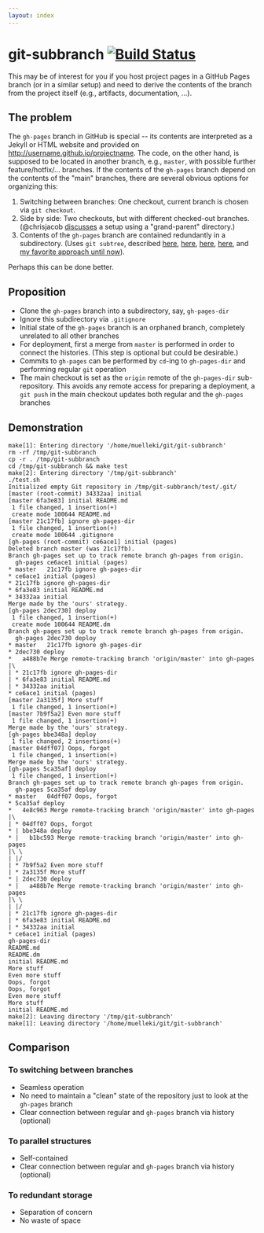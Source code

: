 ```yaml
---
layout: index
---
```


# git-subbranch [![Build Status](https://travis-ci.org/krlmlr/git-subbranch.svg?branch=master)](https://travis-ci.org/krlmlr/git-subbranch)

This may be of interest for you if you host project pages in a GitHub Pages branch (or in a similar setup) and need to derive the contents of the branch from the project itself (e.g., artifacts, documentation, ...).

## The problem

The `gh-pages` branch in GitHub is special -- its contents are interpreted as a Jekyll or HTML website and provided on http://username.github.io/projectname.  The code, on the other hand, is supposed to be located in another branch, e.g., `master`, with possible further feature/hotfix/... branches.  If the contents of the `gh-pages` branch depend on the contents of the "main" branches, there are several obvious options for organizing this:

1. Switching between branches: One checkout, current branch is chosen via `git checkout`.
2. Side by side: Two checkouts, but with different checked-out branches. (@chrisjacob [discusses](https://gist.github.com/chrisjacob/833223) a setup using a "grand-parent" directory.)
3. Contents of the `gh-pages` branch are contained redundantly in a subdirectory. (Uses `git subtree`, described [here](https://gist.github.com/cobyism/4730490), [here](http://gsferreira.com/archive/2014/06/update-github-pages-using-a-project-subfolder/), [here](http://lukecod.es/2014/08/15/deploy-a-static-subdirectory-to-github-pages/), [here](http://happygiraffe.net/blog/2009/07/04/publishing-a-subdirectory-to-github-pages/), and [my favorite approach until now](https://github.com/johnmyleswhite/ProjectTemplate/blob/9374ccc80066f48c925a8e67f159b6602da7c3e8/Makefile#L9)).

Perhaps this can be done better.


## Proposition

- Clone the `gh-pages` branch into a subdirectory, say, `gh-pages-dir`
- Ignore this subdirectory via `.gitignore`
- Initial state of the `gh-pages` branch is an orphaned branch, completely unrelated to all other branches
- For deployment, first a merge from `master` is performed in order to connect the histories.  (This step is optional but could be desirable.)
- Commits to `gh-pages` can be performed by `cd`-ing to `gh-pages-dir` and performing regular `git` operation
- The main checkout is set as the `origin` remote of the `gh-pages-dir` sub-repository. This avoids any remote access for preparing a deployment, a `git push` in the main checkout updates both regular and the `gh-pages` branches


## Demonstration

```
make[1]: Entering directory '/home/muelleki/git/git-subbranch'
rm -rf /tmp/git-subbranch
cp -r . /tmp/git-subbranch
cd /tmp/git-subbranch && make test
make[2]: Entering directory '/tmp/git-subbranch'
./test.sh
Initialized empty Git repository in /tmp/git-subbranch/test/.git/
[master (root-commit) 34332aa] initial
[master 6fa3e83] initial README.md
 1 file changed, 1 insertion(+)
 create mode 100644 README.md
[master 21c17fb] ignore gh-pages-dir
 1 file changed, 1 insertion(+)
 create mode 100644 .gitignore
[gh-pages (root-commit) ce6ace1] initial (pages)
Deleted branch master (was 21c17fb).
Branch gh-pages set up to track remote branch gh-pages from origin.
  gh-pages ce6ace1 initial (pages)
* master   21c17fb ignore gh-pages-dir
* ce6ace1 initial (pages)
* 21c17fb ignore gh-pages-dir
* 6fa3e83 initial README.md
* 34332aa initial
Merge made by the 'ours' strategy.
[gh-pages 2dec730] deploy
 1 file changed, 1 insertion(+)
 create mode 100644 README.dm
Branch gh-pages set up to track remote branch gh-pages from origin.
  gh-pages 2dec730 deploy
* master   21c17fb ignore gh-pages-dir
* 2dec730 deploy
*   a488b7e Merge remote-tracking branch 'origin/master' into gh-pages
|\  
| * 21c17fb ignore gh-pages-dir
| * 6fa3e83 initial README.md
| * 34332aa initial
* ce6ace1 initial (pages)
[master 2a3135f] More stuff
 1 file changed, 1 insertion(+)
[master 7b9f5a2] Even more stuff
 1 file changed, 1 insertion(+)
Merge made by the 'ours' strategy.
[gh-pages bbe348a] deploy
 1 file changed, 2 insertions(+)
[master 04dff07] Oops, forgot
 1 file changed, 1 insertion(+)
Merge made by the 'ours' strategy.
[gh-pages 5ca35af] deploy
 1 file changed, 1 insertion(+)
Branch gh-pages set up to track remote branch gh-pages from origin.
  gh-pages 5ca35af deploy
* master   04dff07 Oops, forgot
* 5ca35af deploy
*   4e8c963 Merge remote-tracking branch 'origin/master' into gh-pages
|\  
| * 04dff07 Oops, forgot
* | bbe348a deploy
* |   b1bc593 Merge remote-tracking branch 'origin/master' into gh-pages
|\ \  
| |/  
| * 7b9f5a2 Even more stuff
| * 2a3135f More stuff
* | 2dec730 deploy
* |   a488b7e Merge remote-tracking branch 'origin/master' into gh-pages
|\ \  
| |/  
| * 21c17fb ignore gh-pages-dir
| * 6fa3e83 initial README.md
| * 34332aa initial
* ce6ace1 initial (pages)
gh-pages-dir
README.md
README.dm
initial README.md
More stuff
Even more stuff
Oops, forgot
Oops, forgot
Even more stuff
More stuff
initial README.md
make[2]: Leaving directory '/tmp/git-subbranch'
make[1]: Leaving directory '/home/muelleki/git/git-subbranch'
```


## Comparison

### To switching between branches

- Seamless operation
- No need to maintain a "clean" state of the repository just to look at the `gh-pages` branch
- Clear connection between regular and `gh-pages` branch via history (optional)


### To parallel structures

- Self-contained
- Clear connection between regular and `gh-pages` branch via history (optional)


### To redundant storage

- Separation of concern
- No waste of space
